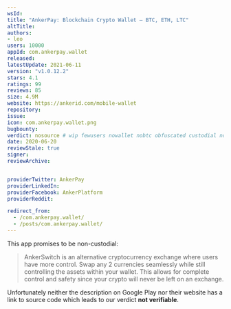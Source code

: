 ```yaml
---
wsId: 
title: "AnkerPay: Blockchain Crypto Wallet – BTC, ETH, LTC"
altTitle: 
authors:
- leo
users: 10000
appId: com.ankerpay.wallet
released: 
latestUpdate: 2021-06-11
version: "v1.0.12.2"
stars: 4.1
ratings: 99
reviews: 85
size: 4.9M
website: https://ankerid.com/mobile-wallet
repository: 
issue: 
icon: com.ankerpay.wallet.png
bugbounty: 
verdict: nosource # wip fewusers nowallet nobtc obfuscated custodial nosource nonverifiable reproducible bounty defunct
date: 2020-06-20
reviewStale: true
signer: 
reviewArchive:


providerTwitter: AnkerPay
providerLinkedIn: 
providerFacebook: AnkerPlatform
providerReddit: 

redirect_from:
  - /com.ankerpay.wallet/
  - /posts/com.ankerpay.wallet/
---
```



This app promises to be non-custodial:

> AnkerSwitch is an alternative cryptocurrency exchange where users have more
  control. Swap any 2 currencies seamlessly while still controlling the assets
  within your wallet. This allows for complete control and safety since your
  crypto will never be left on an exchange.

Unfortunately neither the description on Google Play nor their website has a
link to source code which leads to our verdict **not verifiable**.
